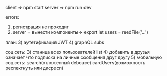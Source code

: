 client =>  npm start
server => npm run dev

errors:
1) регистрация не проходит
2) server = вынести компоненты=> export let users = reedFile('...')

план:
3) аутетификация JWT 
4) graphQL subs 


соц сеть:
3) станица всех пользователей list
4) добавить в друзья означает что подписка на личные сообщения друг другу
5) мобильную соц сеть:  search(отложенный debouce) cardUsers(возможность респектнуть или дисресп)